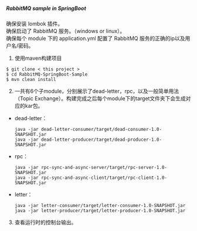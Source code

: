 ##### RabbitMQ sample in SpringBoot

确保安装 lombok 插件。<br>
确保启动了 RabbitMQ 服务。（windows or linux）。<br>
确保每个 module 下的 application.yml 配置了 RabbitMQ 服务的正确的ip以及用户名/密码。

1. 使用maven构建项目
```
$ git clone < this project >
$ cd RabbitMQ-SpringBoot-Sample
$ mvn clean install
```
2. 一共有6个子module，分别展示了dead-letter，rpc，以及一般简单用法（Topic Exchange）。构建完成之后每个module下的target文件夹下会生成对应的kar包。

- dead-letter：
    ```
    java -jar dead-letter-consumer/target/dead-consumer-1.0-SNAPSHOT.jar
    java -jar dead-letter-producer/target/dead-producer-1.0-SNAPSHOT.jar
    ```
- rpc：
    ```
    java -jar rpc-sync-and-async-server/target/rpc-server-1.0-SNAPSHOT.jar
    java -jar rpc-sync-and-async-client/target/rpc-client-1.0-SNAPSHOT.jar
    ```
- letter：
    ```
    java -jar letter-consumer/target/letter-consumer-1.0-SNAPSHOT.jar
    java -jar letter-producer/target/letter-producer-1.0-SNAPSHOT.jar
    ```
3. 查看运行时的控制台输出。
